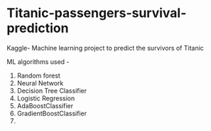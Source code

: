 # Titanic-passengers-survival-prediction
Kaggle- Machine learning project to predict the survivors of Titanic

ML algorithms used - 
1. Random forest
2. Neural Network
3. Decision Tree Classifier
4. Logistic Regression
5. AdaBoostClassifier
6. GradientBoostClassifier
7. 
